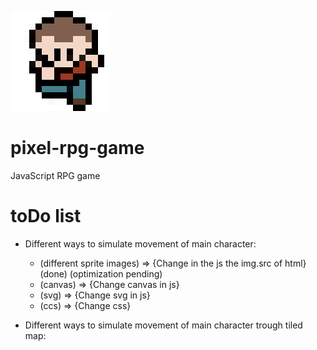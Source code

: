 ![Alt text](assets/main-character-40-2.png)

# pixel-rpg-game
JavaScript RPG game

# toDo list

- Different ways to simulate movement of main character:

  - (different sprite images) => {Change in the js the img.src of html} (done) (optimization pending)
  - (canvas) => {Change canvas in js}
  - (svg) => {Change svg in js}
  - (ccs) => {Change css}

- Different ways to simulate movement of main character trough tiled map:
